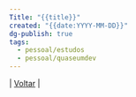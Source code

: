 ```yaml
---
Title: "{{title}}"
created: "{{date:YYYY-MM-DD}}"
dg-publish: true
tags:
  - pessoal/estudos
  - pessoal/quaseumdev
---
```

| [Voltar](index) |